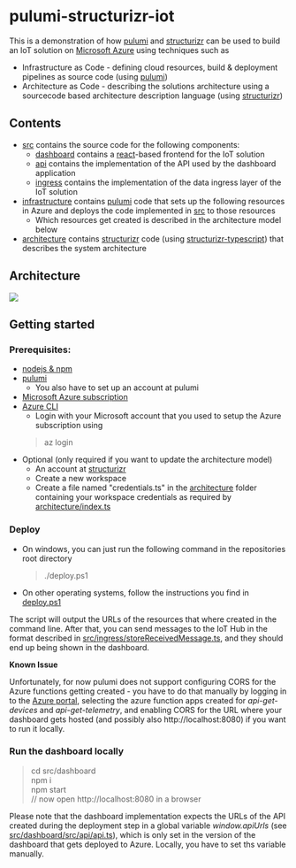 # pulumi-structurizr-iot

This is a demonstration of how [pulumi](https://pulumi.io) and [structurizr](https://structurizr.com) can be used to build an IoT solution on [Microsoft Azure](https://portal.azure.com) using techniques such as
- Infrastructure as Code - defining cloud resources, build & deployment pipelines as source code (using [pulumi](https://pulumi.io))
- Architecture as Code - describing the solutions architecture using a sourcecode based architecture description language (using [structurizr](https://structurizr.com))

## Contents

- [src](/src) contains the source code for the following components:
  - [dashboard](/src/dashboard) contains a [react](https://reactjs.org/)-based frontend for the IoT solution
  - [api](/src/api) contains the implementation of the API used by the dashboard application
  - [ingress](/src/ingress) contains the implementation of the data ingress layer of the IoT solution
- [infrastructure](/infrastructure) contains [pulumi](https://pulumi.io) code that sets up the following resources in Azure and deploys the code implemented in [src](/src) to those resources
  - Which resources get created is described in the architecture model below
- [architecture](/architecture) contains [structurizr](https://structurizr.com) code (using [structurizr-typescript](https://www.npmjs.com/package/structurizr-typescript)) that describes the system architecture

## Architecture
<img src="./architecture/architecture.svg">

## Getting started

### Prerequisites:
- [nodejs & npm](https://nodejs.org/en/)
- [pulumi](https://pulumi.io/quickstart/install/)
  - You also have to set up an account at pulumi
- [Microsoft Azure subscription](https://azure.microsoft.com/de-de/free/)
- [Azure CLI](https://docs.microsoft.com/en-us/cli/azure/install-azure-cli?view=azure-cli-latest)
  - Login with your Microsoft account that you used to setup the Azure subscription using
  > az login
- Optional (only required if you want to update the architecture model)
  - An account at [structurizr](https://structurizr.com)
  - Create a new workspace
  - Create a file named "credentials.ts" in the [architecture](/architecture) folder containing your workspace credentials as required by [architecture/index.ts](/architecture/index.ts)

### Deploy 

- On windows, you can just run the following command in the repositories root directory
  > ./deploy.ps1
- On other operating systems, follow the instructions you find in [deploy.ps1](deploy.ps1) 

The script will output the URLs of the resources that where created in the command line. After that, you can send messages to the IoT Hub in the format described in [src/ingress/storeReceivedMessage.ts](), and they should end up being shown in the dashboard.

**Known Issue**

Unfortunately, for now pulumi does not support configuring CORS for the Azure functions getting created - you have to do that manually by logging in to the [Azure portal](https://portal.azure.com), selecting the azure function apps created for *api-get-devices* and *api-get-telemetry*, and enabling CORS for the URL where your dashboard gets hosted (and possibly also http://localhost:8080) if you want to run it locally.

### Run the dashboard locally

> cd src/dashboard\
> npm i\
> npm start\
> // now open http://localhost:8080 in a browser

Please note that the dashboard implementation expects the URLs of the API created during the deployment step in a global variable *window.apiUrls* (see [src/dashboard/src/api/api.ts]()), which is only set in the version of the dashboard that gets deployed to Azure. Locally, you have to set ths variable manually.